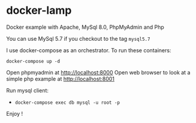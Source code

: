 # docker-lamp

Docker example with Apache, MySql 8.0, PhpMyAdmin and Php

You can use MySql 5.7 if you checkout to the tag `mysql5.7`

I use docker-compose as an orchestrator. To run these containers:

```
docker-compose up -d
```

Open phpmyadmin at [http://localhost:8000](http://localhost:8000)
Open web browser to look at a simple php example at [http://localhost:8001](http://localhost:8001)

Run mysql client:

- `docker-compose exec db mysql -u root -p` 

Enjoy !
